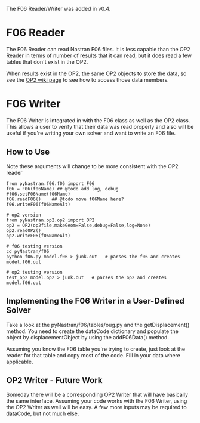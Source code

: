 The F06 Reader/Writer was added in v0.4.

# F06 Reader #
The F06 Reader can read Nastran F06 files.  It is less capable than the OP2 Reader in terms of number of results that it can read, but it does read a few tables that don't exist in the OP2.

When results exist in the OP2, the same OP2 objects to store the data, so see the [OP2 wiki page](http://code.google.com/p/pynastran/wiki/OP2) to see how to access those data members.

# F06 Writer #
The F06 Writer is integrated in with the F06 class as well as the OP2 class.  This allows a user to verify that their data was read properly and also will be useful if you're writing your own solver and want to write an F06 file.

## How to Use ##
Note these arguments will change to be more consistent with the OP2 reader
```
from pyNastran.f06.f06 import F06
f06 = F06(f06Name) ## @todo add log, debug
#f06.setF06Name(f06Name)
f06.readF06()    ## @todo move f06Name here?
f06.writeF06(f06NameAlt)

# op2 version
from pyNastran.op2.op2 import OP2
op2 = OP2(op2file,makeGeom=False,debug=False,log=None)
op2.readOP2()
op2.writeF06(f06NameAlt)

# f06 testing version
cd pyNastran/f06
python f06.py model.f06 > junk.out   # parses the f06 and creates model.f06.out

# op2 testing version
test_op2 model.op2 > junk.out   # parses the op2 and creates model.f06.out
```

## Implementing the F06 Writer in a User-Defined Solver ##
Take a look at the pyNastran/f06/tables/oug.py and the getDisplacement() method.  You need to create the dataCode dictionary and populate the object by displacementObject by using the addF06Data() method.

Assuming you know the F06 table you're trying to create, just look at the reader for that table and copy most of the code.  Fill in your data where applicable.

## OP2 Writer - Future Work ##
Someday there will be a corresponding OP2 Writer that will have basically the same interface.  Assuming your code works with the F06 Writer, using the OP2 Writer as well will be easy.  A few more inputs may be required to dataCode, but not much else.